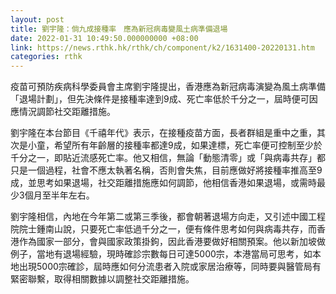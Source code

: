 ```yaml
---
layout: post
title: 劉宇隆：倘九成接種率　應為新冠病毒變風土病準備退場
date: 2022-01-31 10:49:50.000000000 +08:00
link: https://news.rthk.hk/rthk/ch/component/k2/1631400-20220131.htm
categories: rthk
---
```


疫苗可預防疾病科學委員會主席劉宇隆提出，香港應為新冠病毒演變為風土病準備「退場計劃」，但先決條件是接種率達到9成、死亡率低於千分之一，屆時便可因應情況調節社交距離措施。

劉宇隆在本台節目《千禧年代》表示，在接種疫苗方面，長者群組是重中之重，其次是小童，希望所有年齡層的接種率都達9成，如果達標，死亡率便可控制至少於千分之一，即貼近流感死亡率。他又相信，無論「動態清零」或「與病毒共存」都只是一個過程，社會不應太執著名稱，否則會失焦，目前應做好將接種率推高至9成，並思考如果退場，社交距離措施應如何調節，他相信香港如果退場，或需時最少3個月至半年左右。

劉宇隆相信，內地在今年第二或第三季後，都會朝著退場方向走，又引述中國工程院院士鍾南山說，只要死亡率低過千分之一，便有條件思考如何與病毒共存，而香港作為國家一部分，會與國家政策掛鉤，因此香港要做好相關預案。他以新加坡做例子，當地有退場經驗，現時確診宗數每日可達5000宗，本港當局可思考，如本地出現5000宗確診，屆時應如何分流患者入院或家居治療等，同時要與醫管局有緊密聯繫，取得相關數據以調整社交距離措施。

